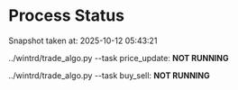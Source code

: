# Process Status

Snapshot taken at: 2025-10-12 05:43:21

../wintrd/trade_algo.py --task price_update: **NOT RUNNING**

../wintrd/trade_algo.py --task buy_sell: **NOT RUNNING**

